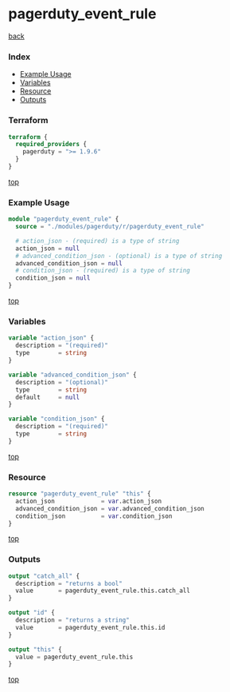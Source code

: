 # pagerduty_event_rule

[back](../pagerduty.md)

### Index

- [Example Usage](#example-usage)
- [Variables](#variables)
- [Resource](#resource)
- [Outputs](#outputs)

### Terraform

```terraform
terraform {
  required_providers {
    pagerduty = ">= 1.9.6"
  }
}
```

[top](#index)

### Example Usage

```terraform
module "pagerduty_event_rule" {
  source = "./modules/pagerduty/r/pagerduty_event_rule"

  # action_json - (required) is a type of string
  action_json = null
  # advanced_condition_json - (optional) is a type of string
  advanced_condition_json = null
  # condition_json - (required) is a type of string
  condition_json = null
}
```

[top](#index)

### Variables

```terraform
variable "action_json" {
  description = "(required)"
  type        = string
}

variable "advanced_condition_json" {
  description = "(optional)"
  type        = string
  default     = null
}

variable "condition_json" {
  description = "(required)"
  type        = string
}
```

[top](#index)

### Resource

```terraform
resource "pagerduty_event_rule" "this" {
  action_json             = var.action_json
  advanced_condition_json = var.advanced_condition_json
  condition_json          = var.condition_json
}
```

[top](#index)

### Outputs

```terraform
output "catch_all" {
  description = "returns a bool"
  value       = pagerduty_event_rule.this.catch_all
}

output "id" {
  description = "returns a string"
  value       = pagerduty_event_rule.this.id
}

output "this" {
  value = pagerduty_event_rule.this
}
```

[top](#index)